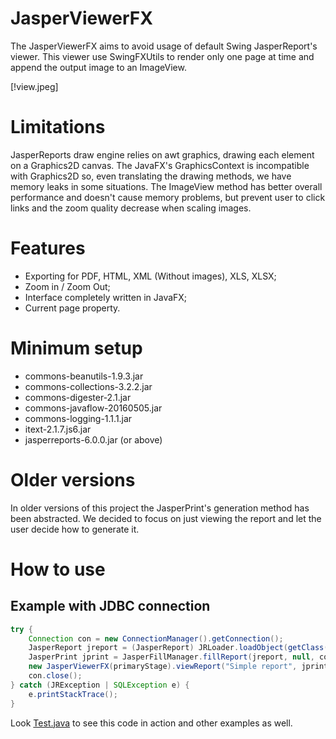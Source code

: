 # JasperViewerFX

The JasperViewerFX aims to avoid usage of default Swing JasperReport's viewer. This viewer use SwingFXUtils to render only one page at time and append the output image to an ImageView.

[!view.jpeg]

# Limitations

JasperReports draw engine relies on awt graphics, drawing each element on a Graphics2D canvas. The JavaFX's GraphicsContext is incompatible with Graphics2D so, even translating the drawing methods, we have memory leaks in some situations. The ImageView method has better overall performance and doesn't cause memory problems, but prevent user to click links and the zoom quality decrease when scaling images.

# Features

- Exporting for PDF, HTML, XML (Without images), XLS, XLSX;
- Zoom in / Zoom Out;
- Interface completely written in JavaFX;
- Current page property.

# Minimum setup

- commons-beanutils-1.9.3.jar
- commons-collections-3.2.2.jar
- commons-digester-2.1.jar
- commons-javaflow-20160505.jar
- commons-logging-1.1.1.jar
- itext-2.1.7.js6.jar
- jasperreports-6.0.0.jar (or above)

# Older versions

In older versions of this project the JasperPrint's generation method has been abstracted. We decided to focus on just viewing the report and let the user decide how to generate it.

# How to use

## Example with JDBC connection

```java
try {
	Connection con = new ConnectionManager().getConnection();
	JasperReport jreport = (JasperReport) JRLoader.loadObject(getClass().getResource("/org/jvfx/example/simple_report.jasper"));
	JasperPrint jprint = JasperFillManager.fillReport(jreport, null, con);
	new JasperViewerFX(primaryStage).viewReport("Simple report", jprint);
	con.close();
} catch (JRException | SQLException e) {
	e.printStackTrace();
}
```

Look [Test.java](org/jvfx/viewer/Test.java) to see this code in action and other examples as well.